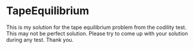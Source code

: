 TapeEquilibrium
===============

This is my solution for the tape equilibrium problem from the codility test.
This may not be perfect solution.
Please try to come up with your solution during any test. Thank you.
